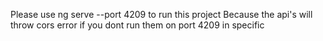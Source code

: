 Please use ng serve --port 4209 to run this project
Because the api's will throw cors error if you dont run them on port 4209 in specific